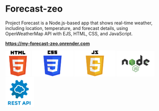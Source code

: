 # Forecast-zeo
Project Forecast is a Node.js-based app that shows real-time weather, including location, temperature, and forecast details, using OpenWeatherMap API with EJS, HTML, CSS, and JavaScript.
 
<strong style="font-weight:bold; display:block; width:100%;">https://my-forecast-zeo.onrender.com</strong>


<div style=" disply:flex; justify-content: center; margin: 0 auto">
<img src="HTML5_logo_and_wordmark.svg.png" alt="Description" width="80px" >
<img src="CSS-Logo.png" alt="Description" width="130px" >
<img src="JavaScript-Logo-2048x1280.png" alt="Description" width="130px" >
<img src="node_js.png" alt="Description" width="120px" >
<img src="rest-api-logo.png" alt="Description" width="90px" >
</div>

